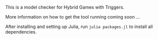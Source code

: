 This is a model checker for Hybrid Games with Triggers.

More information on how to get the tool running coming soon ...

After installing and setting up Julia, run ```julia packages.jl``` to install all dependencies. 